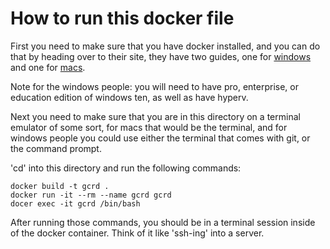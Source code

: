 # How to run this docker file

First you need to make sure that you have docker installed, and you can do that by heading over to their site, they have two guides, one for [windows](https://docs.docker.com/docker-for-windows/install/) and one for [macs](https://docs.docker.com/docker-for-mac/install/).

Note for the windows people: you will need to have pro, enterprise, or education edition of windows ten, as well as have hyperv.


Next you need to make sure that you are in this directory on a terminal emulator of some sort, for macs that would be the terminal, and for windows people you could use either the terminal that comes with git, or the command prompt.

'cd' into this directory and run the following commands:
```
docker build -t gcrd .
docker run -it --rm --name gcrd gcrd
docer exec -it gcrd /bin/bash
```
After running those commands, you should be in a terminal session inside of the docker container. Think of it like 'ssh-ing' into a server.
